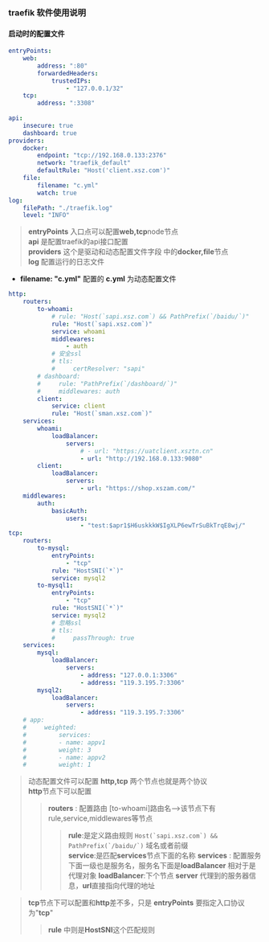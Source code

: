 ### traefik 软件使用说明
#### 启动时的配置文件
```yml
entryPoints:
    web:
        address: ":80"
        forwardedHeaders:
            trustedIPs:
                - "127.0.0.1/32"
    tcp:
        address: ":3308"
    
api:
    insecure: true
    dashboard: true
providers:
    docker: 
        endpoint: "tcp://192.168.0.133:2376"
        network: "traefik_default"
        defaultRule: "Host('client.xsz.com')"
    file: 
        filename: "c.yml"
        watch: true
log:
    filePath: "./traefik.log"
    level: "INFO"

```
> **entryPoints** 入口点可以配置**web,tcp**node节点  
> **api** 是配置traefik的api接口配置  
> **providers** 这个是驱动和动态配置文件字段 中的**docker,file**节点  
> **log** 配置运行的日志文件
- **filename: "c.yml"** 配置的 **c.yml** 为动态配置文件
```yml
http:
    routers:
        to-whoami:
            # rule: "Host(`sapi.xsz.com`) && PathPrefix(`/baidu/`)"
            rule: "Host(`sapi.xsz.com`)"
            service: whoami
            middlewares: 
                - auth
            # 安全ssl
            # tls:
            #     certResolver: "sapi"
        # dashboard:
        #     rule: "PathPrefix(`/dashboard/`)"
        #     middlewares: auth
        client:
            service: client
            rule: "Host(`sman.xsz.com`)"
    services:
        whoami:
            loadBalancer:
                servers:
                    # - url: "https://uatclient.xsztn.cn"
                    - url: "http://192.168.0.133:9080"
        client:
            loadBalancer:
                servers:
                    - url: "https://shop.xszam.com/"
    middlewares:
        auth:
            basicAuth:
                users:
                    - "test:$apr1$H6uskkkW$IgXLP6ewTrSuBkTrqE8wj/"
tcp:
    routers:
        to-mysql:
            entryPoints:
                - "tcp"
            rule: "HostSNI(`*`)"
            service: mysql2
        to-mysql1:
            entryPoints:
                - "tcp"
            rule: "HostSNI(`*`)"
            service: mysql2
            # 忽略ssl
            # tls: 
            #     passThrough: true
    services:
        mysql:
            loadBalancer:
                servers:
                    - address: "127.0.0.1:3306"
                    - address: "119.3.195.7:3306"
        mysql2:
            loadBalancer:
                servers:
                    - address: "119.3.195.7:3306"
    # app:
    #     weighted:
    #         services:
    #         - name: appv1
    #         weight: 3
    #         - name: appv2
    #         weight: 1
```
> 动态配置文件可以配置 **http,tcp** 两个节点也就是两个协议  
> **http**节点下可以配置  
> > **routers** : 配置路由 [to-whoami]路由名-->该节点下有 rule,service,middlewares等节点
> > > **rule**:是定义路由规则 ``Host(`sapi.xsz.com`) && PathPrefix(`/baidu/`)`` 域名或者前缀  
> > > **service**:是匹配**services**节点下面的名称 
>  > **services** : 配置服务下面一级也是服务名，服务名下面是**loadBalancer** 相对于是代理对象
> > > **loadBalancer**:下个节点 **server** 代理到的服务器信息，**url**直接指向代理的地址  

> **tcp**节点下可以配置和**http**差不多，只是 **entryPoints** 要指定入口协议为"**tcp**"
> > **rule** 中则是**HostSNI**这个匹配规则